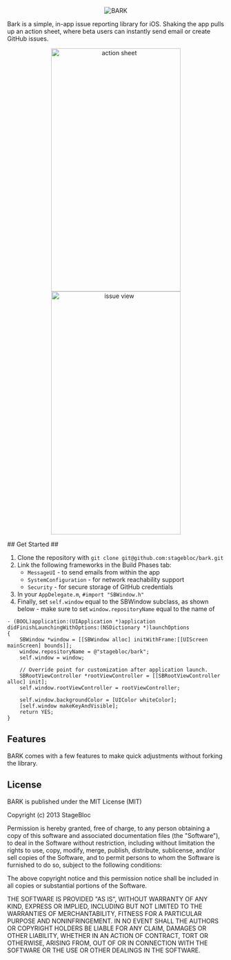 <p align="center" >
  <img src="http://i.imgur.com/fkR8t4g.png" alt="BARK" title="BARK">
</p>

Bark is a simple, in-app issue reporting library for iOS. Shaking the app pulls up an action sheet, where beta users can instantly send email or create GitHub issues.
<p align="center">
<img src="http://i.imgur.com/Tge4KbW.png" alt="action sheet" title="action sheet" width="300" height="564">
<img src="http://i.imgur.com/w7ndNWX.png" alt="issue view" title="issue view" width="300" height="564">
</p>
## Get Started ##

1. Clone the repository with `git clone git@github.com:stagebloc/bark.git`
2. Link the following frameworks in the Build Phases tab: 
    - `MessageUI` - to send emails from within the app
    - `SystemConfiguration` -  for network reachability support
    - `Security` - for secure storage of GitHub credentials
3. In your `AppDelegate.m`, `#import "SBWindow.h"`
4. Finally, set `self.window` equal to the SBWindow subclass, as shown below - make sure to set `window.repositoryName` equal to the name of

```objc
- (BOOL)application:(UIApplication *)application didFinishLaunchingWithOptions:(NSDictionary *)launchOptions
{
    SBWindow *window = [[SBWindow alloc] initWithFrame:[[UIScreen mainScreen] bounds]];
    window.repositoryName = @"stagebloc/bark";
    self.window = window;
    
    // Override point for customization after application launch.
    SBRootViewController *rootViewController = [[SBRootViewController alloc] init];
    self.window.rootViewController = rootViewController;
    
    self.window.backgroundColor = [UIColor whiteColor];
    [self.window makeKeyAndVisible];
    return YES;
}
```

## Features ##

BARK comes with a few features to make quick adjustments without forking the library.

## License ##

BARK is published under the MIT License (MIT)

Copyright (c) 2013 StageBloc

Permission is hereby granted, free of charge, to any person obtaining a copy
of this software and associated documentation files (the "Software"), to deal
in the Software without restriction, including without limitation the rights
to use, copy, modify, merge, publish, distribute, sublicense, and/or sell
copies of the Software, and to permit persons to whom the Software is
furnished to do so, subject to the following conditions:

The above copyright notice and this permission notice shall be included in
all copies or substantial portions of the Software.

THE SOFTWARE IS PROVIDED "AS IS", WITHOUT WARRANTY OF ANY KIND, EXPRESS OR
IMPLIED, INCLUDING BUT NOT LIMITED TO THE WARRANTIES OF MERCHANTABILITY,
FITNESS FOR A PARTICULAR PURPOSE AND NONINFRINGEMENT. IN NO EVENT SHALL THE
AUTHORS OR COPYRIGHT HOLDERS BE LIABLE FOR ANY CLAIM, DAMAGES OR OTHER
LIABILITY, WHETHER IN AN ACTION OF CONTRACT, TORT OR OTHERWISE, ARISING FROM,
OUT OF OR IN CONNECTION WITH THE SOFTWARE OR THE USE OR OTHER DEALINGS IN
THE SOFTWARE.
